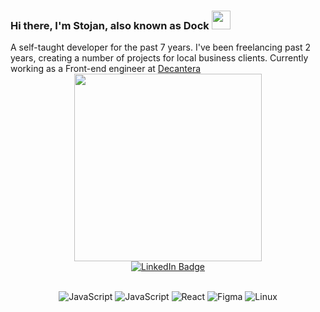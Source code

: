 <h3>
    Hi there, I'm Stojan, also known as Dock
    <img src="https://media.giphy.com/media/hvRJCLFzcasrR4ia7z/giphy.gif" width="30px"/>
</h3>
A self-taught developer for the past 7 years. I've been freelancing past 2 years, creating a number of projects for local business clients. Currently working as a Front-end engineer at <a target="_blank" href="https://decantera.dev/#home" />Decantera</a>

<div align="center" id="header">
  <img src="https://media0.giphy.com/media/gjrYDwbjnK8x36xZIO/giphy.gif?cid=ecf05e47akf60basgwz8l8fkzgq8xk9ij56ugs3p05zq4vz1&rid=giphy.gif&ct=s" width="300"/>
  <div id="badges">
    <a href="https://www.linkedin.com/in/stojan-doslov/">
      <img src="https://img.shields.io/badge/LinkedIn-blue?style=for-the-badge&logo=linkedin&logoColor=white" alt="LinkedIn Badge"/>
    </a>
  </h1>
</div>
&nbsp;

 <p>
<a target="_blank"><img alt="JavaScript" src="https://img.shields.io/badge/JavaScript-%2312100E?style=for-the-badge&logo=javascript&logoColor=F7DF1E"/></a> 
<a target="_blank"><img alt="JavaScript" src="https://img.shields.io/badge/TypeScript-%2312100E?style=for-the-badge&logo=typescript&logoColor=blue"/></a> 
<a target="_blank"><img alt="React" src="https://img.shields.io/badge/React-%2312100E.svg?style=for-the-badge&logo=react&logoColor=61DAFB"/></a> 
<a target="_blank"><img alt="Figma" src="https://img.shields.io/badge/figma-%2312100E?style=for-the-badge&logo=figma&logoColor=pink"/></a>
<a target="_blank"><img alt="Linux" src="https://img.shields.io/badge/Linux-%2312100E?style=for-the-badge&logo=linux&logoColor=yellow"/></a>

</p>

